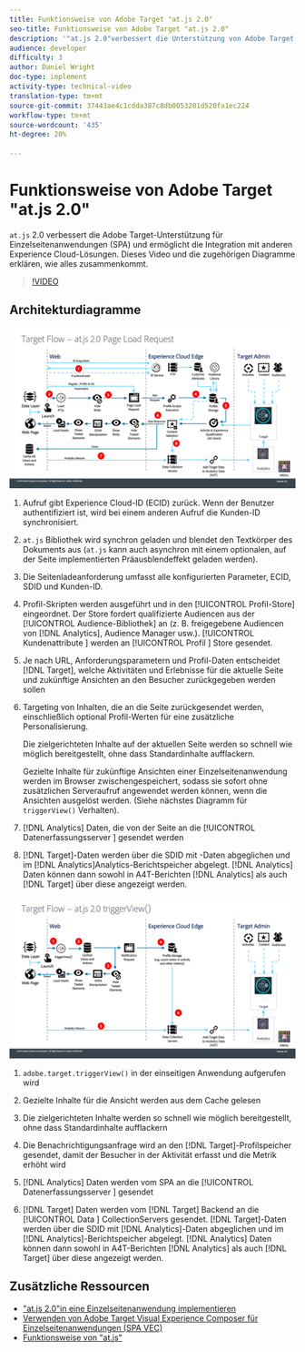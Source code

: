 ```yaml
---
title: Funktionsweise von Adobe Target "at.js 2.0"
seo-title: Funktionsweise von Adobe Target "at.js 2.0"
description: '"at.js 2.0"verbessert die Unterstützung von Adobe Target für Einzelseitenanwendungen (SPA) und ermöglicht die Integration mit anderen Experience Cloud-Lösungen. Dieses Video und die zugehörigen Diagramme erklären, wie alles zusammenkommt.'
audience: developer
difficulty: 3
author: Daniel Wright
doc-type: implement
activity-type: technical-video
translation-type: tm+mt
source-git-commit: 37443ae4c1cdda387c8db0053201d520fa1ec224
workflow-type: tm+mt
source-wordcount: '435'
ht-degree: 20%

---
```



# Funktionsweise von Adobe Target &quot;at.js 2.0&quot;

`at.js` 2.0 verbessert die Adobe Target-Unterstützung für Einzelseitenanwendungen (SPA) und ermöglicht die Integration mit anderen Experience Cloud-Lösungen. Dieses Video und die zugehörigen Diagramme erklären, wie alles zusammenkommt.

>[!VIDEO](https://video.tv.adobe.com/v/26250?quality=12)

## Architekturdiagramme

![at.js 2.0-Verhalten beim Laden der Seite](assets/pageload.png)

1. Aufruf gibt Experience Cloud-ID (ECID) zurück. Wenn der Benutzer authentifiziert ist, wird bei einem anderen Aufruf die Kunden-ID synchronisiert.

1. `at.js` Bibliothek wird synchron geladen und blendet den Textkörper des Dokuments aus (`at.js` kann auch asynchron mit einem optionalen, auf der Seite implementierten Präausblendeffekt geladen werden).

1. Die Seitenladeanforderung umfasst alle konfigurierten Parameter, ECID, SDID und Kunden-ID.

1. Profil-Skripten werden ausgeführt und in den [!UICONTROL Profil-Store] eingeordnet. Der Store fordert qualifizierte Audiencen aus der [!UICONTROL Audience-Bibliothek] an (z. B. freigegebene Audiencen von [!DNL Analytics], Audience Manager usw.). [!UICONTROL Kundenattribute ] werden an  [!UICONTROL Profil ] Store gesendet.
1. Je nach URL, Anforderungsparametern und Profil-Daten entscheidet [!DNL Target], welche Aktivitäten und Erlebnisse für die aktuelle Seite und zukünftige Ansichten an den Besucher zurückgegeben werden sollen

1. Targeting von Inhalten, die an die Seite zurückgesendet werden, einschließlich optional Profil-Werten für eine zusätzliche Personalisierung.

   Die zielgerichteten Inhalte auf der aktuellen Seite werden so schnell wie möglich bereitgestellt, ohne dass Standardinhalte aufflackern.

   Gezielte Inhalte für zukünftige Ansichten einer Einzelseitenanwendung werden im Browser zwischengespeichert, sodass sie sofort ohne zusätzlichen Serveraufruf angewendet werden können, wenn die Ansichten ausgelöst werden. (Siehe nächstes Diagramm für `triggerView()` Verhalten).

1. [!DNL Analytics] Daten, die von der Seite an die  [!UICONTROL Datenerfassungsserver ] gesendet werden
1. [!DNL Target]-Daten werden über die SDID mit -Daten abgeglichen und im [!DNL Analytics]Analytics-Berichtspeicher abgelegt. [!DNL Analytics] Daten können dann sowohl in A4T-Berichten  [!DNL Analytics] als auch  [!DNL Target] über diese angezeigt werden.

![Verhalten von at.js 2.0 bei Verwendung der Funktion &quot;triggerView()&quot;](assets/triggerview.png)

1. `adobe.target.triggerView()` in der einseitigen Anwendung aufgerufen wird
1. Gezielte Inhalte für die Ansicht werden aus dem Cache gelesen

1. Die zielgerichteten Inhalte werden so schnell wie möglich bereitgestellt, ohne dass Standardinhalte aufflackern

1. Die Benachrichtigungsanfrage wird an den [!DNL Target]-Profilspeicher gesendet, damit der Besucher in der Aktivität erfasst und die Metrik erhöht wird
1. [!DNL Analytics] Daten werden vom SPA an die  [!UICONTROL Datenerfassungsserver ] gesendet

1. [!DNL Target] Daten werden vom  [!DNL Target] Backend an die  [!UICONTROL Data ] CollectionServers gesendet. [!DNL Target]-Daten werden über die SDID mit [!DNL Analytics]-Daten abgeglichen und im [!DNL Analytics]-Berichtspeicher abgelegt. [!DNL Analytics] Daten können dann sowohl in A4T-Berichten  [!DNL Analytics] als auch  [!DNL Target] über diese angezeigt werden.

## Zusätzliche Ressourcen

* [&quot;at.js 2.0&quot;in eine Einzelseitenanwendung implementieren](implement-atjs-20-in-a-single-page-application.md)
* [Verwenden von Adobe Target Visual Experience Composer für Einzelseitenanwendungen (SPA VEC)](../experiences/use-the-visual-experience-composer-for-single-page-applications.md)
* [Funktionsweise von &quot;at.js&quot;](https://docs.adobe.com/content/help/en/target/using/implement-target/client-side/at-js/how-atjs-works.html)